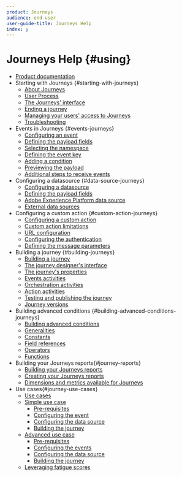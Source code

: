 ```yaml
---
product: Journeys
audience: end-user
user-guide-title: Journeys Help
index: y
---
```


# Journeys Help {#using}

+ [Product documentation](journeys-home.md)
+ Starting with Journeys {#starting-with-journeys}
  + [About Journeys](journeys/help/using/intro.md)
  + [User Process](journeys/help/using/aboutprocess.md)
  + [The Journeys' interface](journeys/help/using/aboutinterface.md)
  + [Ending a journey](journeys/help/using/usermanagement.md)
  + [Managing your users' access to Journeys](journeys/help/using/troubleshooting.md)
  + [Troubleshooting](journeys/help/using/troubleshooting.md)
+ Events in Journeys {#events-journeys}
  + [Configuring an event](journeys/help/using.event.md)
  + [Defining the payload fields](journeys/help/using/eventpayload.md)
  + [Selecting the namespace](journeys/help/using/eventnamespace.md)
  + [Defining the event key](journeys/help/using/eventkey.md)
  + [Adding a condition](journeys/help/using/eventcondition.md)
  + [Previewing the payload](journeys/help/using/eventpayloadpreview.md)
  + [Additional steps to receive events](journeys/help/using/eventsteps.md)
+ Configuring a datasource {#data-source-journeys}
  + [Configuring a datasource](journeys/help/using/ds.md)
  + [Defining the payload fields](journeys/help/using/dsfields.md)
  + [Adobe Experience Platform data source](journeys/help/using/dsplatform.md)
  + [External data sources](journeys/help/using/dsexternal.md)
+ Configuring a custom action {#custom-action-journeys}
  + [Configuring a custom action](journeys/help/using/custom.md)
  + [Custom action limitations](journeys/help/using/customlimitations.md)
  + [URL configuration](journeys/help/using/customurl.md)
  + [Configuring the authentication](journeys/help/using/customauthentication.md)
  + [Defining the message parameters](journeys/help/using/customparameters.md)
+ Building a journey {#building-journeys}
  + [Building a journey](journeys/help/using/journey.md)
  + [The journey designer's interface](journeys/journeyinterface.md)
  + [The journey's properties](journeys/help/using/journeyproperty.md)
  + [Events activities](journeys/help/using/journeyevent.md)
  + [Orchestration activities](journeys/help/using/journeyorchestration.md)
  + [Action activities](journeys/help/using/journeyaction.md)
  + [Testing and publishing the journey](journeys/help/using/journeypublication.md)
  + [Journey versions](journeys/help/using/journeyversions.md)
+ Building advanced conditions {#building-advanced-conditions-journeys}
  + [Building advanced conditions](journeys/help/using/expressionadvanced.md)
  + [Generalities](journeys/help/using/expressiongeneralities.md)
  + [Constants](journeys/help/using/expressionconstants.md)
  + [Field references](journeys/help/using/expressionconstants.md)
  + [Operators](journeys/help/using/expressionoperators.md)
  + [Functions](journeys/help/using/expressionfunctions.md)
+ Building your Journeys reports{#journey-reports}
  + [Building your Journeys reports](journeys/help/using/reporting.md)
  + [Creating your Journeys reports](journeys/help/using/reportingcreating.md)
  + [Dimensions and metrics available for Journeys](journeys/help/using/reportingdimensions.md)
+ Use cases{#journey-use-cases}
  + [Use cases](journeys/help/using/use-cases.md)
  + [Simple use case](journeys/help/using/uc1.md)
    + [Pre-requisites](journeys/help/using/uc1prereq.md)
    + [Configuring the event](journeys/help/using/uc1event.md)
    + [Configuring the data source](journeys/help/using/uc1ds.md)
    + [Building the journey](journeys/help/using/uc1journey.md)
  + [Advanced use case](journeys/help/using/uc2.md)
    + [Pre-requisites](journeys/help/using/uc2prereq.md)
    + [Configuring the events](journeys/help/using/uc2event.md)
    + [Configuring the data source](journeys/help/using/uc2ds.md)
    + [Building the journey](journeys/help/using/uc2journey.md)
  + [Leveraging fatigue scores](journeys/help/using/uc3.md)
  